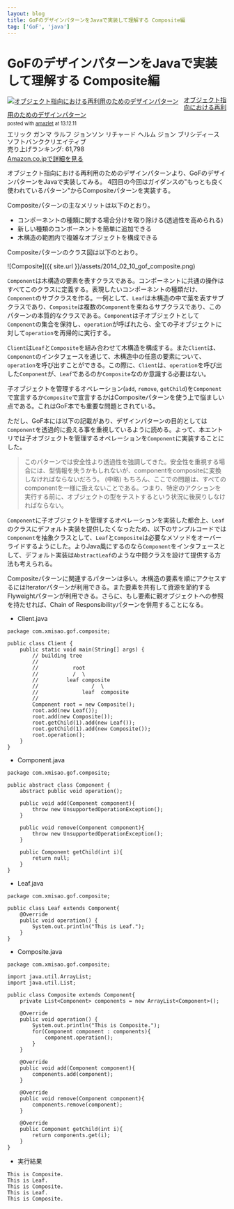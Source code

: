 ```yaml
---
layout: blog
title: GoFのデザインパターンをJavaで実装して理解する Composite編
tag: ['GoF', 'java']
---
```


# GoFのデザインパターンをJavaで実装して理解する Composite編

<div class="amazlet-box" style="margin-bottom:0px;"><div class="amazlet-image" style="float:left;margin:0px 12px 1px 0px;"><a href="http://www.amazon.co.jp/exec/obidos/ASIN/4797311126/xmisao-22/ref=nosim/" name="amazletlink" target="_blank"><img src="http://ecx.images-amazon.com/images/I/418CWTjHAFL._SL160_.jpg" alt="オブジェクト指向における再利用のためのデザインパターン" style="border: none;" /></a></div><div class="amazlet-info" style="line-height:120%; margin-bottom: 10px"><div class="amazlet-name" style="margin-bottom:10px;line-height:120%"><a href="http://www.amazon.co.jp/exec/obidos/ASIN/4797311126/xmisao-22/ref=nosim/" name="amazletlink" target="_blank">オブジェクト指向における再利用のためのデザインパターン</a><div class="amazlet-powered-date" style="font-size:80%;margin-top:5px;line-height:120%">posted with <a href="http://www.amazlet.com/" title="amazlet" target="_blank">amazlet</a> at 13.12.11</div></div><div class="amazlet-detail">エリック ガンマ ラルフ ジョンソン リチャード ヘルム ジョン ブリシディース <br />ソフトバンククリエイティブ <br />売り上げランキング: 61,798<br /></div><div class="amazlet-sub-info" style="float: left;"><div class="amazlet-link" style="margin-top: 5px"><a href="http://www.amazon.co.jp/exec/obidos/ASIN/4797311126/xmisao-22/ref=nosim/" name="amazletlink" target="_blank">Amazon.co.jpで詳細を見る</a></div></div></div><div class="amazlet-footer" style="clear: left"></div></div>


オブジェクト指向における再利用のためのデザインパターンより、GoFのデザインパターンをJavaで実装してみる。
4回目の今回はガイダンスの"もっとも良く使われているパターン"からCompositeパターンを実装する。

Compositeパターンの主なメリットは以下のとおり。

- コンポーネントの種類に関する場合分けを取り除ける(透過性を高められる)
- 新しい種類のコンポーネントを簡単に追加できる
- 木構造の範囲内で複雑なオブジェクトを構成できる

Compositeパターンのクラス図は以下のとおり。

![Composite]({{ site.url }}/assets/2014_02_10_gof_composite.png)

`Component`は木構造の要素を表すクラスである。コンポーネントに共通の操作はすべてこのクラスに定義する。表現したいコンポーネントの種類だけ、`Component`のサブクラスを作る。一例として、`Leaf`は木構造の中で葉を表すサブクラスであり、`Composite`は複数の`Component`を束ねるサブクラスであり、このパターンの本質的なクラスである。`Component`は子オブジェクトとして`Component`の集合を保持し、`operation`が呼ばれたら、全ての子オブジェクトに対して`operation`を再帰的に実行する。

`Client`は`Leaf`と`Composite`を組み合わせて木構造を構成する。また`Client`は、`Component`のインタフェースを通じて、木構造中の任意の要素について、`operation`を呼び出すことができる。この際に、`Client`は、`operation`を呼び出した`Component`が、`Leaf`であるのか`Composite`なのか意識する必要はない。

子オブジェクトを管理するオペレーション(`add`, `remove`, `getChild`)を`Component`で宣言するか`Composite`で宣言するかはCompositeパターンを使う上で悩ましい点である。これはGoF本でも重要な問題とされている。

ただし、GoF本には以下の記載があり、デザインパターンの目的としては`Component`を透過的に扱える事を重視しているように読める。よって、本エントリでは子オブジェクトを管理するオペレーションを`Component`に実装することにした。

> このパターンでは安全性より透過性を強調してきた。安全性を重視する場合には、型情報を失うかもしれないが、componentをcompositeに変換しなければならないだろう。
> (中略)
> もちろん、ここでの問題は、すべてのcomponentを一様に扱えないことである。つまり、特定のアクションを実行する前に、オブジェクトの型をテストするという状況に後戻りしなければならない。

`Component`に子オブジェクトを管理するオペレーションを実装した都合上、`Leaf`のクラスにデフォルト実装を提供したくなったため、以下のサンプルコードでは`Component`を抽象クラスとして、`Leaf`と`Composite`は必要なメソッドをオーバーライドするようにした。よりJava風にするのなら`Component`をインタフェースとして、デフォルト実装は`AbstractLeaf`のような中間クラスを設けて提供する方法も考えられる。

Compositeパターンに関連するパターンは多い。木構造の要素を順にアクセスするにはIteratorパターンが利用できる。また要素を共有して資源を節約するFlyweightパターンが利用できる。さらに、もし要素に親オブジェクトへの参照を持たせれば、Chain of Responsibilityパターンを併用することになる。

- Client.java

~~~~
package com.xmisao.gof.composite;

public class Client {
	public static void main(String[] args) {
		// building tree
		//
		//           root
		//           /  \
		//         leaf composite
		//                 /  \
		//              leaf  composite
		//
		Component root = new Composite();
		root.add(new Leaf());
		root.add(new Composite());
		root.getChild(1).add(new Leaf());
		root.getChild(1).add(new Composite());
		root.operation();
	}
}
~~~~

- Component.java

~~~~
package com.xmisao.gof.composite;

public abstract class Component {
	abstract public void operation();
	
	public void add(Component component){
		throw new UnsupportedOperationException();
	}
	
	public void remove(Component component){
		throw new UnsupportedOperationException();	
	}
	
	public Component getChild(int i){
		return null;
	}
}
~~~~

- Leaf.java

~~~~
package com.xmisao.gof.composite;

public class Leaf extends Component{
	@Override
	public void operation() {
		System.out.println("This is Leaf.");
	}
}
~~~~

- Composite.java

~~~~
package com.xmisao.gof.composite;

import java.util.ArrayList;
import java.util.List;

public class Composite extends Component{
	private List<Component> components = new ArrayList<Component>();
	
	@Override
	public void operation() {
		System.out.println("This is Composite.");
		for(Component component : components){
			component.operation();
		}
	}
	
	@Override
	public void add(Component component){
		components.add(component);
	}
	
	@Override
	public void remove(Component component){
		components.remove(component);
	}
	
	@Override	
	public Component getChild(int i){
		return components.get(i);
	}
}
~~~~

- 実行結果

~~~~
This is Composite.
This is Leaf.
This is Composite.
This is Leaf.
This is Composite.
~~~~
